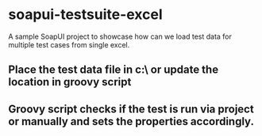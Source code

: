 # soapui-testsuite-excel
A sample SoapUI project to showcase how can we load test data for multiple test cases from single excel.

## Place the test data file in c:\ or update the location in groovy script

## Groovy script checks if the test is run via project or manually and sets the properties accordingly.
